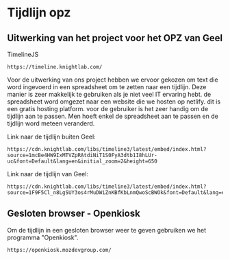 # Tijdlijn opz

## Uitwerking van het project voor het OPZ van Geel

TimelineJS

```
https://timeline.knightlab.com/
```

Voor de uitwerking van ons project hebben we ervoor gekozen om text die word ingevoerd in een spreadsheet om te zetten naar een tijdlijn. Deze manier is zeer makkelijk te gebruiken als je niet veel IT ervaring hebt. de spreadsheet word omgezet naar een website die we hosten op netlify. dit is een gratis hosting platform. voor de gebruiker is het zeer handig om de tijdlijn aan te passen. Men hoeft enkel de spreadsheet aan te passen en de tijdlijn word meteen veranderd.

Link naar de tijdlijn buiten Geel:
```
https://cdn.knightlab.com/libs/timeline3/latest/embed/index.html?source=1mcBe4HW9IxMTVZpRAtdiNiT1S0FyA3dtb1I8hLUr-uc&font=Default&lang=en&initial_zoom=2&height=650
```
Link naar de tijdlijn van Geel:
```
https://cdn.knightlab.com/libs/timeline3/latest/embed/index.html?source=1F9F5Cl_n8LgSUY3os4rMuDWiZnKBfKbLnmQwoScBWOk&font=Default&lang=en&initial_zoom=2&height=650
```

## Gesloten browser - Openkiosk
Om de tijdlijn in een gesloten browser weer te geven gebruiken we het programma "Openkiosk".
```
https://openkiosk.mozdevgroup.com/
```

